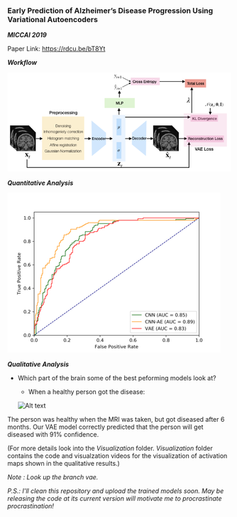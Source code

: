 ### Early Prediction of Alzheimer’s Disease Progression Using Variational Autoencoders
***MICCAI 2019***

Paper Link: https://rdcu.be/bT8Yt

***Workflow***

 ![alt text](Images/flow.png)

***Quantitative Analysis***

![alt text](Images/roc.png?raw=true)

***Qualitative Analysis***

* Which part of the brain some of the best peforming models look at?

  * When a healthy person got the disease:

  ![Alt text](Visualization/healthy_to_diseased.gif)

The person was healthy when the MRI was taken, but got diseased after 6 months. Our VAE model correctly predicted that the person will get diseased with 91% confidence.

(For more details look into the *Visualization* folder. *Visualization* folder contains the code and visualzation videos for the visualization of activation maps shown in the qualitative results.)

*Note : Look up the branch vae.*

*P.S.: I'll clean this repository and upload the trained models *soon*. May be releasing the code at its current version will motivate me to procrastinate procrastination!*
